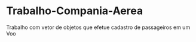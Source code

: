 # Trabalho-Compania-Aerea
Trabalho com vetor de objetos que efetue cadastro de passageiros em um Voo
